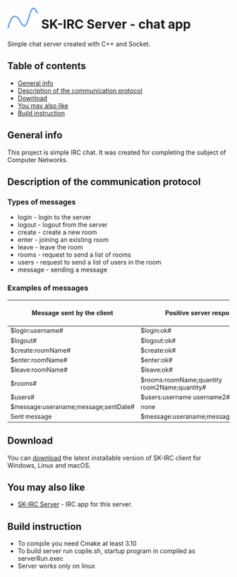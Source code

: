# ![SK IRC logo](https://github.com/ioioiolab2018/SK-Java/blob/master/src/main/resources/images/logo.png) SK-IRC Server - chat app

Simple chat server created with C++ and Socket.

## Table of contents

-   [General info](#general-info)
-   [Description of the communication protocol](#description-of-the-communication-protocol)
-   [Download](#download)
-   [You may also like](#you-may-also-like)
-   [Build instruction](build-instruction)
## General info

This project is simple IRC chat. It was created for completing the subject of Computer Networks.

## Description of the communication protocol

### Types of messages

-   login - login to the server
-   logout - logout from the server
-   create - create a new room
-   enter - joining an existing room
-   leave - leave the room
-   rooms - request to send a list of rooms
-   users - request to send a list of users in the room
-   message - sending a message

### Examples of messages

| Message sent by the client            | Positive server response                      | Negative server response    |
| ------------------------------------- | --------------------------------------------- | --------------------------- |
| \$login:username#                     | \$login:ok#                                   | \$login:notOk#              |
| \$logout#                             | \$logout:ok#                                  | \$logout:notOk#             |
| \$create:roomName#                    | \$create:ok#                                  | \$create:notOk#             |
| \$enter:roomName#                     | \$enter:ok#                                   | \$enter:notOk#              |
| \$leave:roomName#                     | \$leave:ok#                                   | \$leave:notOk#              |
| \$rooms#                              | \$rooms:roomName;quantity room2Name;quantity# | none                        |
| \$users#                              | \$users:username username2#                   | none                        |
| \$message:useraname;message;sentDate# | none                                          | none                        |
| Sent message                          | \$message:useraname;message;sentDate#         | none                        |

## Download

You can [download](https://github.com/ioioiolab2018/SK-C/releases) the latest installable version of SK-IRC client for Windows, Linux and macOS.

## You may also like

-   [SK-IRC Server](https://github.com/ioioiolab2018/SK-Java) - IRC app for this server.

## Build instruction

- To compile you need Cmake at least 3.10
- To build server run copile.sh, startup program in compiled as serverRun.exec
- Server works only on linux
